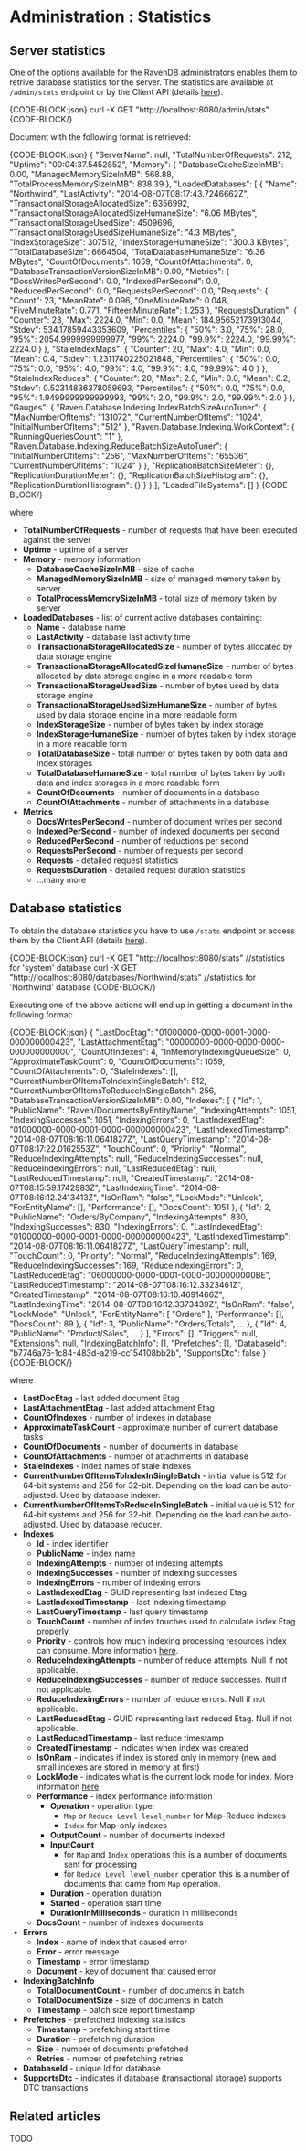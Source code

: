 # Administration : Statistics

## Server statistics

One of the options available for the RavenDB administrators enables them to retrive database statistics for the server. The statistics are available at `/admin/stats` endpoint or by the Client API (details [here](../../client-api/commands/how-to/get-database-and-server-statistics)).

{CODE-BLOCK:json}
	curl -X GET "http://localhost:8080/admin/stats"
{CODE-BLOCK/}

Document with the following format is retrieved:

{CODE-BLOCK:json}
    {
      "ServerName": null,
      "TotalNumberOfRequests": 212,
      "Uptime": "00:04:37.5452852",
      "Memory": {
        "DatabaseCacheSizeInMB": 0.00,
        "ManagedMemorySizeInMB": 568.88,
        "TotalProcessMemorySizeInMB": 838.39
      },
      "LoadedDatabases": [
        {
          "Name": "Northwind",
          "LastActivity": "2014-08-07T08:17:43.7246662Z",
          "TransactionalStorageAllocatedSize": 6356992,
          "TransactionalStorageAllocatedSizeHumaneSize": "6.06 MBytes",
          "TransactionalStorageUsedSize": 4509696,
          "TransactionalStorageUsedSizeHumaneSize": "4.3 MBytes",
          "IndexStorageSize": 307512,
          "IndexStorageHumaneSize": "300.3 KBytes",
          "TotalDatabaseSize": 6664504,
          "TotalDatabaseHumaneSize": "6.36 MBytes",
          "CountOfDocuments": 1059,
          "CountOfAttachments": 0,
          "DatabaseTransactionVersionSizeInMB": 0.00,
          "Metrics": {
            "DocsWritesPerSecond": 0.0,
            "IndexedPerSecond": 0.0,
            "ReducedPerSecond": 0.0,
            "RequestsPerSecond": 0.0,
            "Requests": {
              "Count": 23,
              "MeanRate": 0.096,
              "OneMinuteRate": 0.048,
              "FiveMinuteRate": 0.771,
              "FifteenMinuteRate": 1.253
            },
            "RequestsDuration": {
              "Counter": 23,
              "Max": 2224.0,
              "Min": 0.0,
              "Mean": 184.95652173913044,
              "Stdev": 534.17859443353609,
              "Percentiles": {
                "50%": 3.0,
                "75%": 28.0,
                "95%": 2054.9999999999977,
                "99%": 2224.0,
                "99.9%": 2224.0,
                "99.99%": 2224.0
              }
            },
            "StaleIndexMaps": {
              "Counter": 20,
              "Max": 4.0,
              "Min": 0.0,
              "Mean": 0.4,
              "Stdev": 1.2311740225021848,
              "Percentiles": {
                "50%": 0.0,
                "75%": 0.0,
                "95%": 4.0,
                "99%": 4.0,
                "99.9%": 4.0,
                "99.99%": 4.0
              }
            },
            "StaleIndexReduces": {
              "Counter": 20,
              "Max": 2.0,
              "Min": 0.0,
              "Mean": 0.2,
              "Stdev": 0.52314836378059693,
              "Percentiles": {
                "50%": 0.0,
                "75%": 0.0,
                "95%": 1.9499999999999993,
                "99%": 2.0,
                "99.9%": 2.0,
                "99.99%": 2.0
              }
            },
            "Gauges": {
              "Raven.Database.Indexing.IndexBatchSizeAutoTuner": {
                "MaxNumberOfItems": "131072",
                "CurrentNumberOfItems": "1024",
                "InitialNumberOfItems": "512"
              },
              "Raven.Database.Indexing.WorkContext": {
                "RunningQueriesCount": "1"
              },
              "Raven.Database.Indexing.ReduceBatchSizeAutoTuner": {
                "InitialNumberOfItems": "256",
                "MaxNumberOfItems": "65536",
                "CurrentNumberOfItems": "1024"
              }
            },
            "ReplicationBatchSizeMeter": {},
            "ReplicationDurationMeter": {},
            "ReplicationBatchSizeHistogram": {},
            "ReplicationDurationHistogram": {}
          }
        }
      ],
      "LoadedFileSystems": []
    }
{CODE-BLOCK/}

where    

* **TotalNumberOfRequests** - number of requests that have been executed against the server   
* **Uptime** - uptime of a server      
* **Memory** - memory information   
    * **DatabaseCacheSizeInMB** - size of cache
    * **ManagedMemorySizeInMB** - size of managed memory taken by server   
    * **TotalProcessMemorySizeInMB** - total size of memory taken by server    
* **LoadedDatabases** - list of current active databases containing:    
   * **Name** - database name   
   * **LastActivity** - database last activity time   
   * **TransactionalStorageAllocatedSize** - number of bytes allocated by data storage engine
   * **TransactionalStorageAllocatedSizeHumaneSize** - number of bytes allocated by data storage engine in a more readable form
   * **TransactionalStorageUsedSize** - number of bytes used by data storage engine
   * **TransactionalStorageUsedSizeHumaneSize** - number of bytes used by data storage engine in a more readable form
   * **IndexStorageSize** - number of bytes taken by index storage
   * **IndexStorageHumaneSize** - number of bytes taken by index storage in a more readable form
   * **TotalDatabaseSize** - total number of bytes taken by both data and index storages
   * **TotalDatabaseHumaneSize** - total number of bytes taken by both data and index storages in a more readable form
   * **CountOfDocuments** - number of documents in a database
   * **CountOfAttachments** - number of attachments in a database
* **Metrics**
    * **DocsWritesPerSecond** - number of document writes per second
    * **IndexedPerSecond** - number of indexed documents per second
    * **ReducedPerSecond** - number of reductions per second
    * **RequestsPerSecond** - number of requests per second
    * **Requests** - detailed request statistics
    * **RequestsDuration** - detailed request duration statistics
    * ...many more

## Database statistics

To obtain the database statistics you have to use `/stats` endpoint or access them by the Client API (details [here](../../client-api/commands/how-to/get-database-and-server-statistics)).

{CODE-BLOCK:json}
	curl -X GET "http://localhost:8080/stats" //statistics for 'system' database
curl -X GET "http://localhost:8080/databases/Northwind/stats" //statistics for 'Northwind' database
{CODE-BLOCK/}

Executing one of the above actions will end up in getting a document in the following format:

{CODE-BLOCK:json}
    {
      "LastDocEtag": "01000000-0000-0001-0000-000000000423",
      "LastAttachmentEtag": "00000000-0000-0000-0000-000000000000",
      "CountOfIndexes": 4,
      "InMemoryIndexingQueueSize": 0,
      "ApproximateTaskCount": 0,
      "CountOfDocuments": 1059,
      "CountOfAttachments": 0,
      "StaleIndexes": [],
      "CurrentNumberOfItemsToIndexInSingleBatch": 512,
      "CurrentNumberOfItemsToReduceInSingleBatch": 256,
      "DatabaseTransactionVersionSizeInMB": 0.00,
      "Indexes": [
        {
          "Id": 1,
          "PublicName": "Raven/DocumentsByEntityName",
          "IndexingAttempts": 1051,
          "IndexingSuccesses": 1051,
          "IndexingErrors": 0,
          "LastIndexedEtag": "01000000-0000-0001-0000-000000000423",
          "LastIndexedTimestamp": "2014-08-07T08:16:11.0641827Z",
          "LastQueryTimestamp": "2014-08-07T08:17:22.0162553Z",
          "TouchCount": 0,
          "Priority": "Normal",
          "ReduceIndexingAttempts": null,
          "ReduceIndexingSuccesses": null,
          "ReduceIndexingErrors": null,
          "LastReducedEtag": null,
          "LastReducedTimestamp": null,
          "CreatedTimestamp": "2014-08-07T08:15:59.1742983Z",
          "LastIndexingTime": "2014-08-07T08:16:12.2413413Z",
          "IsOnRam": "false",
          "LockMode": "Unlock",
          "ForEntityName": [],
          "Performance": [],
          "DocsCount": 1051
        },
        {
          "Id": 2,
          "PublicName": "Orders/ByCompany",
          "IndexingAttempts": 830,
          "IndexingSuccesses": 830,
          "IndexingErrors": 0,
          "LastIndexedEtag": "01000000-0000-0001-0000-000000000423",
          "LastIndexedTimestamp": "2014-08-07T08:16:11.0641827Z",
          "LastQueryTimestamp": null,
          "TouchCount": 0,
          "Priority": "Normal",
          "ReduceIndexingAttempts": 169,
          "ReduceIndexingSuccesses": 169,
          "ReduceIndexingErrors": 0,
          "LastReducedEtag": "06000000-0000-0001-0000-0000000000BE",
          "LastReducedTimestamp": "2014-08-07T08:16:12.3323461Z",
          "CreatedTimestamp": "2014-08-07T08:16:10.4691466Z",
          "LastIndexingTime": "2014-08-07T08:16:12.3373439Z",
          "IsOnRam": "false",
          "LockMode": "Unlock",
          "ForEntityName": [
            "Orders"
          ],
          "Performance": [],
          "DocsCount": 89
        },
        {
          "Id": 3,
          "PublicName": "Orders/Totals",
          ...
        },
        {
          "Id": 4,
          "PublicName": "Product/Sales",
          ...
        }
      ],
      "Errors": [],
      "Triggers": null,
      "Extensions": null,
      "IndexingBatchInfo": [],
      "Prefetches": [],
      "DatabaseId": "b7746a76-1c84-483d-a219-cc154108bb2b",
      "SupportsDtc": false
    }
{CODE-BLOCK/}

where

* **LastDocEtag** - last added document Etag   
* **LastAttachmentEtag** - last added attachment Etag   
* **CountOfIndexes** - number of indexes in database   
* **ApproximateTaskCount** - approximate number of current database tasks   
* **CountOfDocuments** - number of documents in database   
* **CountOfAttachments** - number of attachments in database
* **StaleIndexes** - index names of stale indexes   
* **CurrentNumberOfItemsToIndexInSingleBatch** - initial value is 512 for 64-bit systems and 256 for 32-bit. Depending on the load can be auto-adjusted. Used by database indexer.   
* **CurrentNumberOfItemsToReduceInSingleBatch** - initial value is 512 for 64-bit systems and 256 for 32-bit. Depending on the load can be auto-adjusted. Used by database reducer.     
* **Indexes**    
   * **Id** - index identifier
   * **PublicName** - index name
   * **IndexingAttempts** - number of indexing attempts    
   * **IndexingSuccesses** - number of indexing successes   
   * **IndexingErrors** - number of indexing errors  
   * **LastIndexedEtag** - GUID representing last indexed Etag  
   * **LastIndexedTimestamp** - last indexing timestamp  
   * **LastQueryTimestamp** - last query timestamp 
   * **TouchCount** - number of index touches used to calculate index Etag properly,  
   * **Priority** - controls how much indexing processing resources index can consume. More information [here](../../server/administration/index-administration#index-prioritization).
   * **ReduceIndexingAttempts** - number of reduce attempts. Null if not applicable.   
   * **ReduceIndexingSuccesses** - number of reduce successes. Null if not applicable.   
   * **ReduceIndexingErrors** - number of reduce errors. Null if not applicable.   
   * **LastReducedEtag** - GUID representing last reduced Etag. Null if not applicable.     
   * **LastReducedTimestamp** - last reduce timestamp       
   * **CreatedTimestamp** - indicates when index was created
   * **IsOnRam** - indicates if index is stored only in memory (new and small indexes are stored in memory at first)
   * **LockMode** - indicates what is the current lock mode for index. More information [here](../../server/administration/index-administration#index-locking).
   * **Performance** - index performance information      
      * **Operation** - operation type:
         * `Map` or `Reduce Level level_number` for Map-Reduce indexes
         * `Index` for Map-only indexes       
      * **OutputCount** - number of documents indexed      
      * **InputCount**   
         * for `Map` and `Index` operations this is a number of documents sent for processing   
         * for `Reduce Level level_number` operation this is a number of documents that came from `Map` operation.   
      * **Duration** - operation duration      
      * **Started** - operation start time    
      * **DurationInMilliseconds** - duration in milliseconds     
    * **DocsCount** - number of indexes documents
* **Errors**
   * **Index** - name of index that caused error    
   * **Error** - error message    
   * **Timestamp** - error timestamp   
   * **Document** - key of document that caused error     
* **IndexingBatchInfo**   
   * **TotalDocumentCount** - number of documents in batch   
   * **TotalDocumentSize** - size of documents in batch
   * **Timestamp** - batch size report timestamp        
* **Prefetches** - prefetched indexing statistics        
   * **Timestamp** - prefetching start time     
   * **Duration** - prefetching duration      
   * **Size** - number of documents prefetched      
   * **Retries** - number of prefetching retries  
* **DatabaseId** - unique Id for database
* **SupportsDtc** - indicates if database (transactional storage) supports DTC transactions    

## Related articles

TODO

